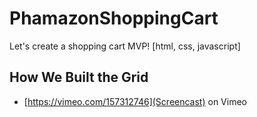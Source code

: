 # PhamazonShoppingCart
Let's create a shopping cart MVP! [html, css, javascript]

## How We Built the Grid

- [https://vimeo.com/157312746](Screencast) on Vimeo

